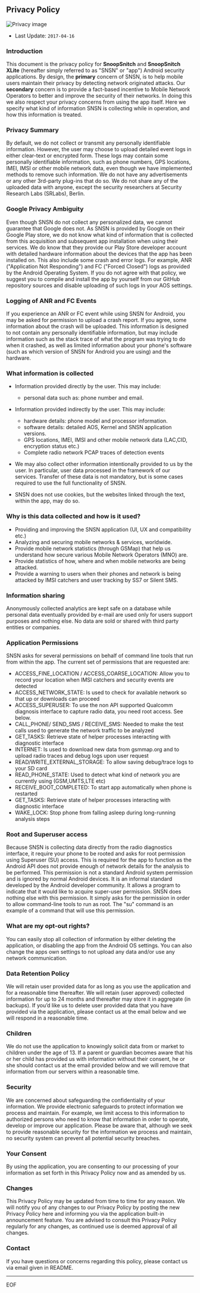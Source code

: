 
## Privacy Policy ##

![Privacy image](http://www.smilemultimedia.com/sites/default/files/styles/home_slider/public/page-banner/privacy_policy.jpg?itok=PCYhFx9H)

* Last Update: `2017-04-16`


### Introduction

This document is the privacy policy for **SnoopSnitch** and **SnoopSnitch XLite** (hereafter simply referred to as "SNSN" or "app") Android security applications. By design, the **primary** concern of SNSN, is to help mobile users maintain their privacy by detecting network originated attacks. Our **secondary** concern is to provide a fact-based incentive to Mobile Network Operators to better and improve the security of their networks. In doing this we also respect your privacy concerns from using the app itself. Here we specify what kind of information SNSN is collecting while in operation, and how this information is treated.

### Privacy Summary 

By default, we do not collect or transmit any personally identifiable information. However, the user may choose to upload detailed event logs in either clear-text or encrypted form. These logs may contain some personally identifiable information, such as phone numbers, GPS locations, IMEI, IMSI or other mobile network data, even though we have implemented methods to remove such information. We do not have any advertisements or any other 3rd-party plug-ins that do so. We do not share any of the uploaded data with anyone, except the security researchers at Security Research Labs (SRLabs), Berlin.

### Google Privacy Ambiguity

Even though SNSN do not collect any personalized data, we cannot guarantee that Google does not. As SNSN is provided by Google on their Google Play store, we do not know what kind of information that is collected from this acquisition and subsequent app installation when using their services. We do know that they provide our Play Store developer account with detailed hardware information about the devices that the app has been installed on. This also include some crash and error logs. For example, ANR ("Application Not Responding") and FC ("Forced Closed") logs as provided by the Android Operating System. If you do not agree with that policy, we suggest you to compile and install the app by yourself from our GitHub repository sources and disable uploading of such logs in your AOS settings. 

### Logging of ANR and FC Events

If you experience an ANR or FC event while using SNSN for Android, you may be asked for permission to upload a crash report. If you agree, some information about the crash will be uploaded. This information is designed to not contain any personally identifiable information, but may include information such as the stack trace of what the program was trying to do when it crashed, as well as limited information about your phone's software (such as which version of SNSN for Android you are using) and the hardware.


### What information is collected

- Information provided directly by the user. This may include: 

    - personal data such as: phone number and email. 

- Information provided indirectly by the user. This may include: 

    - hardware details: phone model and processor information. 
    - software details: detailed AOS, Kernel and SNSN application versions.
    - GPS locations, IMEI, IMSI and other mobile network data (LAC,CID, encryption status etc.)
    - Complete radio network PCAP traces of detection events

- We may also collect other information intentionally provided to us by the user. In particular, user data processed in the framework of our services. Transfer of these data is not mandatory, but is some cases required to use the full functionality of SNSN.

- SNSN does not use cookies, but the websites linked through the text, within the app, may do so.


### Why is this data collected and how is it used?

- Providing and improving the SNSN application (UI, UX and compatibility etc.)
- Analyzing and securing mobile networks & services, worldwide.
- Provide mobile network statistics (through GSMap) that help us understand how secure various Mobile Network Operators (MNO) are.
- Provide statistics of how, where and when mobile networks are being attacked.
- Provide a warning to users when their phones and network is being attacked by IMSI catchers and user tracking by SS7 or Silent SMS.


### Information sharing

Anonymously collected analytics are kept safe on a database while personal data eventually provided by e-mail are used only for users support purposes and nothing else. No data are sold or shared with third party entities or companies.



### Application Permissions

SNSN asks for several permissions on behalf of command line tools that run from within the app. The current set of permissions that are requested are:

- ACCESS_FINE_LOCATION / ACCESS_COARSE_LOCATION: Allow you to record your location when IMSI catchers and security events are detected
- ACCESS_NETWORK_STATE: Is used to check for available network so that up or downloads can proceed
- ACCESS_SUPERUSER: To use the non API supported Qualcomm diagnosis interface to capture radio data, you need root access. See below.
- CALL_PHONE/ SEND_SMS / RECEIVE_SMS: Needed to make the test calls used to generate the network traffic to be analyzed
- GET_TASKS: Retrieve state of helper processes interacting with diagnostic interface
- INTERNET: Is used to download new data from gsmmap.org and to upload radio traces and debug logs upon user request
- READ/WRITE_EXTERNAL_STORAGE: To allow saving debug/trace logs to your SD card
- READ_PHONE_STATE: Used to detect what kind of network you are currently using (GSM,UMTS,LTE etc)
- RECEIVE_BOOT_COMPLETED: To start app automatically when phone is restarted 
- GET_TASKS: Retrieve state of helper processes interacting with diagnostic interface
- WAKE_LOCK: Stop phone from falling asleep during long-running analysis steps


### Root and Superuser access

Because SNSN is collecting data directly from the radio diagnostics interface, it require your phone to be rooted and asks for root permission using Superuser (SU) access. This is required for the app to function as the Android API does not provide enough of network details for the analysis to be performed. This permission is not a standard Android system permission and is ignored by normal Android devices. It is an informal standard developed by the Android developer community. It allows a program to indicate that it would like to acquire super-user permission. SNSN does nothing else with this permission. It simply asks for the permission in order to allow command-line tools to run as root. The "su" command is an example of a command that will use this permission.


### What are my opt-out rights?

You can easily stop all collection of information by either deleting the application, or disabling the app from the Android OS settings. You can also change the apps own settings to not upload any data and/or use any network communication. 


### Data Retention Policy

We will retain user provided data for as long as you use the application and for a reasonable time thereafter. We will retain (user approved) collected information for up to 24 months and thereafter may store it in aggregate (in backups). If you’d like us to delete user provided data that you have provided via the application, please contact us at the email below and we will respond in a reasonable time.


### Children

We do not use the application to knowingly solicit data from or market to children under the age of 13. If a parent or guardian becomes aware that his or her child has provided us with information without their consent, he or she should contact us at the email provided below and we will remove that information from our servers within a reasonable time.


### Security

We are concerned about safeguarding the confidentiality of your information. We provide electronic safeguards to protect information we process and maintain. For example, we limit access to this information to authorized persons who need to know that information in order to operate, develop or improve our application. Please be aware that, although we seek to provide reasonable security for the information we process and maintain, no security system can prevent all potential security breaches.


### Your Consent

By using the application, you are consenting to our processing of your information as set forth in this Privacy Policy now and as amended by us. 


### Changes

This Privacy Policy may be updated from time to time for any reason. We will notify you of any changes to our Privacy Policy by posting the new Privacy Policy here and informing you via the application built-in announcement feature. You are advised to consult this Privacy Policy regularly for any changes, as continued use is deemed approval of all changes.


### Contact

If you have questions or concerns regarding this policy, please contact us via email given in README.

---
EOF
